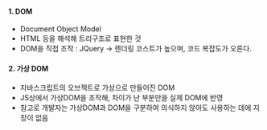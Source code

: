 #### 1. DOM
- Document Object Model
- HTML 등을 해석해 트리구조로 표현한 것
- DOM을 직접 조작 : JQuery -> 렌더링 코스트가 높으며, 코드 복잡도가 오른다.
#### 2. 가상 DOM
- 자바스크립트의 오브젝트로 가상으로 만들어진 DOM
- JS상에서 가상DOM을 조작해, 차이가 난 부분만을 실제 DOM에 반영
- 참고로 개발자는 가상DOM과 DOM을 구분하여 의식하지 않아도 사용하는 데에 지장이 없음
